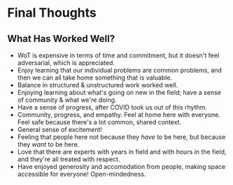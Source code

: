 # Final Thoughts

## What Has Worked Well?

* WoT is expensive in terms of time and commitment, but it doesn't feel adversarial, which is appreciated.
* Enjoy learning that our individual problems are common problems, and then we can all take home something that is valuable.
* Balance in structured & unstructured work worked well.
* Enjoying learning about what's going on new in the field; have a sense of community & what we're doing.
* Have a sense of progress, after COVID took us out of this rhythm. 
* Community, progress, and empathy. Feel at home here with everyone. Feel safe because there's a lot common, shared context.
* General sense of excitement!
* Feeling that people here not because they _have_ to be here, but because they _want_ to be here.
* Love that there are experts with years in field and with hours in the field, and they're all treated with respect.
* Have enjoyed generosity and accomodation from people, making space accessible for everyone! Open-mindedness.
